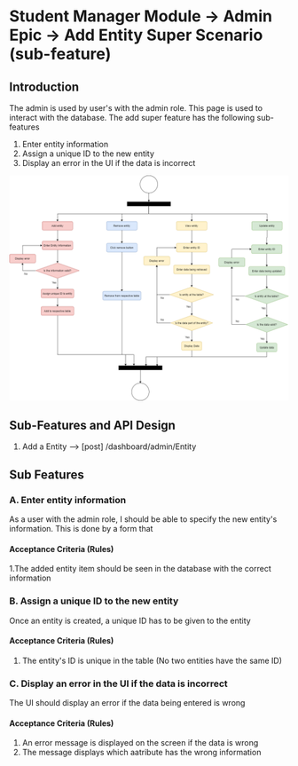 # Student Manager Module -> Admin Epic -> Add Entity Super Scenario (sub-feature)
## Introduction

The admin is used by user's with the admin role. This page is used to interact with the database. The add super feature has the following sub-features

1. Enter entity information
1. Assign a unique ID to the new entity
1. Display an error in the UI if the data is incorrect 

![Admin ResourceRole Activity](admin_activity.png)

## Sub-Features and API Design

1. Add a Entity  --> [post] /dashboard/admin/Entity

## Sub Features
### A. Enter entity information

As a user with the admin role, I should be able to specify the new entity's information. This is done by a form that 

#### Acceptance Criteria (Rules)

1.The added entity item should be seen in the database with the correct information

### B. Assign a unique ID to the new entity

Once an entity is created, a unique ID has to be given to the entity

#### Acceptance Criteria (Rules)

1. The entity's ID is unique in the table (No two entities have the same ID)

### C. Display an error in the UI if the data is incorrect 

The UI should display an error if the data being entered is wrong

#### Acceptance Criteria (Rules)
1. An error message is displayed on the screen if the data is wrong
1. The message displays which aatribute has the wrong information 

